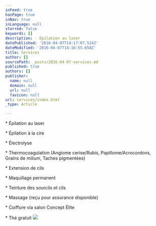 ```yaml
---
inFeed: true
hasPage: true
inNav: true
inLanguage: null
starred: false
keywords: []
description: · Épilation au laser
datePublished: '2016-04-07T14:17:07.524Z'
dateModified: '2016-04-07T14:16:55.658Z'
title: Services
author: []
sourcePath: _posts/2016-04-07-services.md
published: true
authors: []
publisher:
  name: null
  domain: null
  url: null
  favicon: null
url: services/index.html
_type: Article

---
```

\* Épilation au laser

\* Épilation à la cire

\* Électrolyse

\* Thermocoagulation (Angiome
cerise/Rubis, Papillome/Acrocordons, Grains de milium, Taches pigmentées)

\* Extension de cils

\* Maquillage permanent

\* Teinture des sourcils et cils

\* Massage (reçu pour assurance
disponible)

\* Coiffure via salon Concept Élite

\* Thé gratuit
![](https://the-grid-user-content.s3-us-west-2.amazonaws.com/32bd3dd7-6d7f-42d9-8a4a-0c0c23543fd5.jpg)